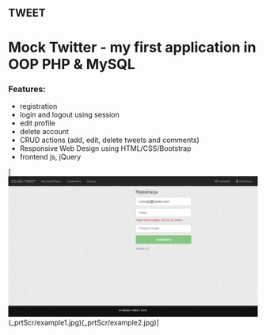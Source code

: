 ## TWEET
# Mock Twitter - my first application in OOP PHP & MySQL

### Features:

- registration
- login and logout using session
- edit profile
- delete account
- CRUD actions (add, edit, delete tweets and comments)
- Responsive Web Design using HTML/CSS/Bootstrap
- frontend js, jQuery

[![Screenshots](_prtScr/example0.jpg)(_prtScr/example1.jpg)(_prtScr/example2.jpg)]


